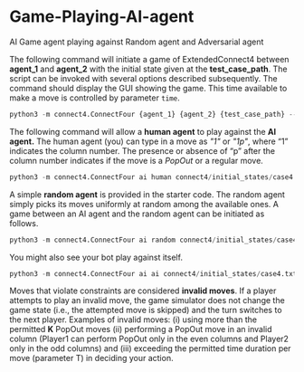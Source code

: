 # Game-Playing-AI-agent
AI Game agent playing against Random agent and Adversarial agent

The following command will initiate a game of ExtendedConnect4 between **agent_1** and **agent_2** with the initial state given at the **test_case_path**. The script can be invoked with several options described subsequently. The command should display the GUI showing the game. This time available to make a move is controlled by parameter `time`. 

```python
python3 -m connect4.ConnectFour {agent_1} {agent_2} {test_case_path} --time {time_in_seconds_per_step}
```

The following command will allow a **human agent** to play against the **AI agent.** The human agent (you) can type in a move as *"1"* or *"1p"*, where “1” indicates the column number. The presence or absence of “p” after the column number indicates if the move is a *PopOut* or a regular move. 

```python
python3 -m connect4.ConnectFour ai human connect4/initial_states/case4.txt --time 20
```

A simple **random agent** is provided in the starter code. The random agent simply picks its moves uniformly at random among the available ones. A game between an AI agent and the random agent can be initiated as follows. 

```python
python3 -m connect4.ConnectFour ai random connect4/initial_states/case4.txt --time 20
```

You might also see your bot play against itself.

```python
python3 -m connect4.ConnectFour ai ai connect4/initial_states/case4.txt --time 20
```

Moves that violate constraints are considered **invalid moves**. If a player attempts to play an invalid move, the game simulator does not change the game state (i.e., the attempted move is skipped) and the turn switches to the next player. Examples of invalid moves: (i) using more than the permitted **K** PopOut moves (ii) performing a PopOut move in an invalid column (Player1 can perform PopOut only in the even columns and Player2 only in the odd columns) and (iii) exceeding the permitted time duration per move (parameter T) in deciding your action.
